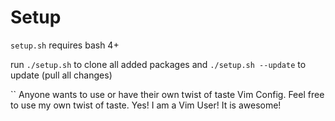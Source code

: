 # Setup

`setup.sh` requires bash 4+

run `./setup.sh` to clone all added packages
and `./setup.sh --update` to update (pull all changes)


`` Anyone wants to use or have their own twist of taste Vim Config. Feel free to use my own twist of taste. Yes! I am a Vim User! It is awesome!
